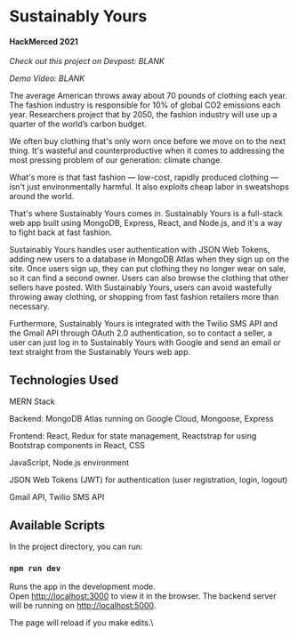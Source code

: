 # Sustainably Yours

#### HackMerced 2021

_Check out this project on Devpost: BLANK_

_Demo Video: BLANK_

The average American throws away about 70 pounds of clothing each year. The fashion industry is responsible for 10% of global CO2 emissions each year. Researchers project that by 2050, the fashion industry will use up a quarter of the world’s carbon budget.

We often buy clothing that's only worn once before we move on to the next thing. It's wasteful and counterproductive when it comes to addressing the most pressing problem of our generation: climate change.

What's more is that fast fashion — low-cost, rapidly produced clothing — isn't just environmentally harmful. It also exploits cheap labor in sweatshops around the world.

That's where Sustainably Yours comes in. Sustainably Yours is a full-stack web app built using MongoDB, Express, React, and Node.js, and it's a way to fight back at fast fashion.

Sustainably Yours handles user authentication with JSON Web Tokens, adding new users to a database in MongoDB Atlas when they sign up on the site. Once users sign up, they can put clothing they no longer wear on sale, so it can find a second owner. Users can also browse the clothing that other sellers have posted. With Sustainably Yours, users can avoid wastefully throwing away clothing, or shopping from fast fashion retailers more than necessary.

Furthermore, Sustainably Yours is integrated with the Twilio SMS API and the Gmail API through OAuth 2.0 authentication, so to contact a seller, a user can just log in to Sustainably Yours with Google and send an email or text straight from the Sustainably Yours web app.

## Technologies Used

MERN Stack

Backend: MongoDB Atlas running on Google Cloud, Mongoose, Express

Frontend: React, Redux for state management, Reactstrap for using Bootstrap components in React, CSS

JavaScript, Node.js environment

JSON Web Tokens (JWT) for authentication (user registration, login, logout)

Gmail API, Twilio SMS API

## Available Scripts

In the project directory, you can run:

### `npm run dev`

Runs the app in the development mode.\
Open [http://localhost:3000](http://localhost:3000) to view it in the browser.
The backend server will be running on [http://localhost:5000](http://localhost:5000).

The page will reload if you make edits.\
